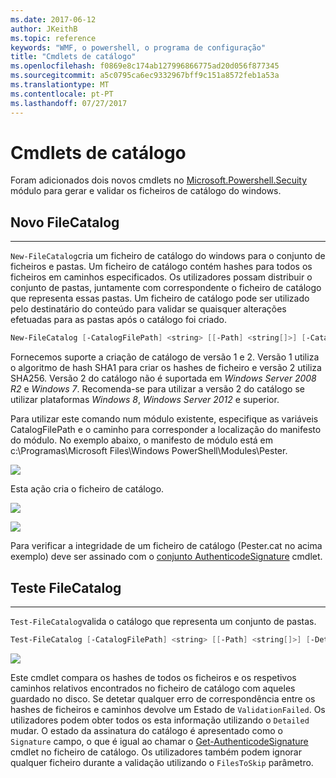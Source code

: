 ```yaml
---
ms.date: 2017-06-12
author: JKeithB
ms.topic: reference
keywords: "WMF, o powershell, o programa de configuração"
title: "Cmdlets de catálogo"
ms.openlocfilehash: f0869e8c174ab127996866775ad20d056f877345
ms.sourcegitcommit: a5c0795ca6ec9332967bff9c151a8572feb1a53a
ms.translationtype: MT
ms.contentlocale: pt-PT
ms.lasthandoff: 07/27/2017
---
```

# <a name="catalog-cmdlets"></a>Cmdlets de catálogo  

Foram adicionados dois novos cmdlets no [Microsoft.Powershell.Secuity](https://technet.microsoft.com/en-us/library/hh847877.aspx) módulo para gerar e validar os ficheiros de catálogo do windows.  

## <a name="new-filecatalog"></a>Novo FileCatalog 
--------------------------------

`New-FileCatalog`cria um ficheiro de catálogo do windows para o conjunto de ficheiros e pastas. Um ficheiro de catálogo contém hashes para todos os ficheiros em caminhos especificados. Os utilizadores possam distribuir o conjunto de pastas, juntamente com correspondente o ficheiro de catálogo que representa essas pastas. Um ficheiro de catálogo pode ser utilizado pelo destinatário do conteúdo para validar se quaisquer alterações efetuadas para as pastas após o catálogo foi criado.    

```powershell
New-FileCatalog [-CatalogFilePath] <string> [[-Path] <string[]>] [-CatalogVersion <int>] [-WhatIf] [-Confirm] [<CommonParameters>]
```
Fornecemos suporte a criação de catálogo de versão 1 e 2. Versão 1 utiliza o algoritmo de hash SHA1 para criar os hashes de ficheiro e versão 2 utiliza SHA256. Versão 2 do catálogo não é suportada em *Windows Server 2008 R2* e *Windows 7*. Recomenda-se para utilizar a versão 2 do catálogo se utilizar plataformas *Windows 8*, *Windows Server 2012* e superior.  

Para utilizar este comando num módulo existente, especifique as variáveis CatalogFilePath e o caminho para corresponder a localização do manifesto do módulo. No exemplo abaixo, o manifesto de módulo está em c:\Programas\Microsoft Files\Windows PowerShell\Modules\Pester. 

![](../images/NewFileCatalog.jpg)

Esta ação cria o ficheiro de catálogo. 

![](../images/CatalogFile1.jpg)  

![](../images/CatalogFile2.jpg) 

Para verificar a integridade de um ficheiro de catálogo (Pester.cat no acima exemplo) deve ser assinado com o [conjunto AuthenticodeSignature](https://technet.microsoft.com/library/hh849819.aspx) cmdlet.   


## <a name="test-filecatalog"></a>Teste FileCatalog 
--------------------------------

`Test-FileCatalog`valida o catálogo que representa um conjunto de pastas. 

```powershell
Test-FileCatalog [-CatalogFilePath] <string> [[-Path] <string[]>] [-Detailed] [-FilesToSkip <string[]>] [-WhatIf] [-Confirm] [<CommonParameters>]
```

![](../images/TestFileCatalog.jpg)

Este cmdlet compara os hashes de todos os ficheiros e os respetivos caminhos relativos encontrados no ficheiro de catálogo com aqueles guardado no disco. Se detetar qualquer erro de correspondência entre os hashes de ficheiros e caminhos devolve um Estado de `ValidationFailed`. Os utilizadores podem obter todos os esta informação utilizando o `Detailed` mudar. O estado da assinatura do catálogo é apresentado como o `Signature` campo, o que é igual ao chamar o [Get-AuthenticodeSignature](https://technet.microsoft.com/en-us/library/hh849805.aspx) cmdlet no ficheiro de catálogo. Os utilizadores também podem ignorar qualquer ficheiro durante a validação utilizando o `FilesToSkip` parâmetro. 

